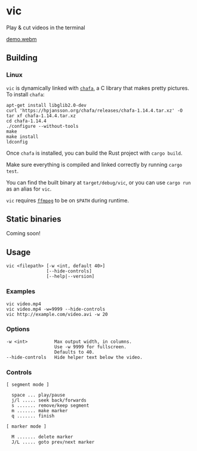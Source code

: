 # vic

Play & cut videos in the terminal

[demo.webm](https://github.com/user-attachments/assets/89d099d0-21fe-482b-b793-03fa053c79ad)

## Building

### Linux

`vic` is dynamically linked with [`chafa`](https://hpjansson.org/chafa/), a C library that makes pretty pictures. To install `chafa`:

```
apt-get install libglib2.0-dev
curl 'https://hpjansson.org/chafa/releases/chafa-1.14.4.tar.xz' -O
tar xf chafa-1.14.4.tar.xz
cd chafa-1.14.4
./configure --without-tools
make
make install
ldconfig
```

Once `chafa` is installed, you can build the Rust project with `cargo build`.

Make sure everything is compiled and linked correctly by running `cargo test`.

You can find the built binary at `target/debug/vic`, or you can use `cargo run` as an alias for `vic`.

`vic` requires [`ffmpeg`](https://ffmpeg.org//download.html) to be on `$PATH` during runtime.

## Static binaries

Coming soon!

## Usage

```
vic <filepath> [-w <int, default 40>]
               [--hide-controls]
               [--help|--version]
```

### Examples

```
vic video.mp4
vic video.mp4 -w=9999 --hide-controls
vic http://example.com/video.avi -w 20
```

### Options

```
-w <int>          Max output width, in columns.
                  Use -w 9999 for fullscreen.
                  Defaults to 40.
--hide-controls   Hide helper text below the video.
```

### Controls

```
[ segment mode ]

  space ... play/pause
  j/l ..... seek back/forwards
  s ....... remove/keep segment
  m ....... make marker
  q ....... finish

[ marker mode ]

  M ....... delete marker
  J/L ..... goto prev/next marker
```
